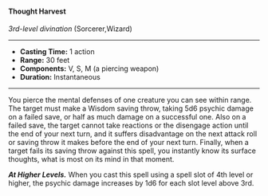 #### Thought Harvest
*3rd-level divination* (Sorcerer,Wizard)
___
- **Casting Time:** 1 action
- **Range:** 30 feet
- **Components:** V, S, M (a piercing weapon)
- **Duration:** Instantaneous
---
You pierce the mental defenses of one creature you
can see within range. The target must make a
Wisdom saving throw, taking 5d6 psychic damage
on a failed save, or half as much damage on a
successful one. Also on a failed save, the target
cannot take reactions or the disengage action until
the end of your next turn, and it suffers
disadvantage on the next attack roll or saving throw
it makes before the end of your next turn. Finally,
when a target fails its saving throw against this
spell, you instantly know its surface thoughts, what
is most on its mind in that moment.

***At Higher Levels.***  When you cast this spell using
a spell slot of 4th level or higher, the psychic
damage increases by 1d6 for each slot level above
3rd.

